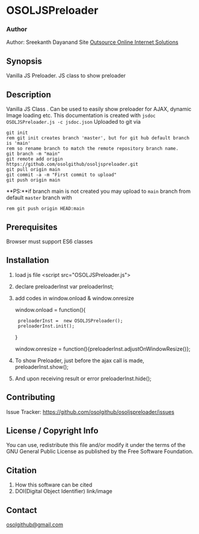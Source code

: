 # OSOLJSPreloader
### Author
Author: Sreekanth Dayanand
Site <a href="https://outsource-online.net">Outsource Online Internet Solutions</a>

## Synopsis
Vanilla JS Preloader. JS class to show preloader

## Description
Vanilla JS Class . Can be used to easily show preloader for AJAX, dynamic Image loading etc.
This documentation is created with `jsdoc OSOLJSPreloader.js -c jsdoc.json`
Uploaded to git via
```
git init
rem git init creates branch 'master', but for git hub default branch is 'main'
rem so rename branch to match the remote repository branch name.
git branch -m "main"
git remote add origin https://github.com/osolgithub/osoljspreloader.git
git pull origin main
git commit -a -m "First commit to upload"
git push origin main
```

**PS:**if branch main is not created you may upload to `main` branch from default `master` branch with 
```
rem git push origin HEAD:main
```

## Prerequisites
Browser must support ES6 classes

## Installation 
1. load js file &lt;script src="OSOLJSPreloader.js"&gt;</script>
2. declare preloaderInst
	var preloaderInst;
3. add codes in window.onload & window.onresize

	window.onload = function(){
			
		preloaderInst =  new OSOLJSPreloader();
		preloaderInst.init();
	}

	window.onresize = function(){preloaderInst.adjustOnWindowResize()};
4. To show Preloader, just before the ajax call is made,
	preloaderInst.show();
5. And upon receiving result or error
	preloaderInst.hide();


## Contributing
Issue Tracker: <https://github.com/osolgithub/osoljspreloader/issues>

## License / Copyright Info
You can use, redistribute this file and/or modify it under the terms of the GNU General Public License as published by the Free Software Foundation.

## Citation
1. How this software can be cited
2. DOI(Digital Object Identifier) link/image

## Contact
osolgithub@gmail.com


